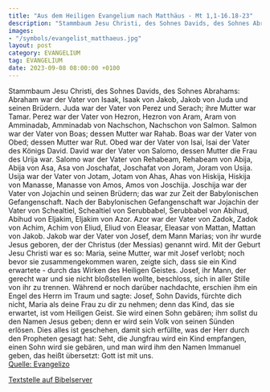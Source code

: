 ```yaml
---
title: "Aus dem Heiligen Evangelium nach Matthäus - Mt 1,1-16.18-23"
description: "Stammbaum Jesu Christi, des Sohnes Davids, des Sohnes Abrahams: Abraham war der Vater von Isaak, Isaak von Jakob, Jakob von Juda und seinen Brüdern. Juda war der Vater von Perez und Serach; ihre Mutter war Tamar. Perez war der Vater von Hezron, Hezron von Aram, Aram von Amminadab...."
images:
- "/symbols/evangelist_matthaeus.jpg"
layout: post
category: EVANGELIUM
tag: EVANGELIUM
date: 2023-09-08 08:00:00 +0100
---
```

Stammbaum Jesu Christi, des Sohnes Davids, des Sohnes Abrahams:
Abraham war der Vater von Isaak, Isaak von Jakob, Jakob von Juda und seinen Brüdern.
Juda war der Vater von Perez und Serach; ihre Mutter war Tamar. Perez war der Vater von Hezron, Hezron von Aram,
Aram von Amminadab, Amminadab von Nachschon, Nachschon von Salmon.<!--more-->
Salmon war der Vater von Boas; dessen Mutter war Rahab. Boas war der Vater von Obed; dessen Mutter war Rut. Obed war der Vater von Isai,
Isai der Vater des Königs David. David war der Vater von Salomo, dessen Mutter die Frau des Urija war.
Salomo war der Vater von Rehabeam, Rehabeam von Abija, Abija von Asa,
Asa von Joschafat, Joschafat von Joram, Joram von Usija.
Usija war der Vater von Jotam, Jotam von Ahas, Ahas von Hiskija,
Hiskija von Manasse, Manasse von Amos, Amos von Joschija.
Joschija war der Vater von Jojachin und seinen Brüdern; das war zur Zeit der Babylonischen Gefangenschaft.
Nach der Babylonischen Gefangenschaft war Jojachin der Vater von Schealtiel, Schealtiel von Serubbabel,
Serubbabel von Abihud, Abihud von Eljakim, Eljakim von Azor.
Azor war der Vater von Zadok, Zadok von Achim, Achim von Eliud,
Eliud von Eleasar, Eleasar von Mattan, Mattan von Jakob.
Jakob war der Vater von Josef, dem Mann Marias; von ihr wurde Jesus geboren, der der Christus (der Messias) genannt wird.
Mit der Geburt Jesu Christi war es so: Maria, seine Mutter, war mit Josef verlobt; noch bevor sie zusammengekommen waren, zeigte sich, dass sie ein Kind erwartete - durch das Wirken des Heiligen Geistes.
Josef, ihr Mann, der gerecht war und sie nicht bloßstellen wollte, beschloss, sich in aller Stille von ihr zu trennen.
Während er noch darüber nachdachte, erschien ihm ein Engel des Herrn im Traum und sagte: Josef, Sohn Davids, fürchte dich nicht, Maria als deine Frau zu dir zu nehmen; denn das Kind, das sie erwartet, ist vom Heiligen Geist.
Sie wird einen Sohn gebären; ihm sollst du den Namen Jesus geben; denn er wird sein Volk von seinen Sünden erlösen.
Dies alles ist geschehen, damit sich erfüllte, was der Herr durch den Propheten gesagt hat:
Seht, die Jungfrau wird ein Kind empfangen, einen Sohn wird sie gebären, und man wird ihm den Namen Immanuel geben, das heißt übersetzt: Gott ist mit uns.<br>
[Quelle: Evangelizo](https://evangeliumtagfuertag.org/DE/gospel)

[Textstelle auf Bibelserver](https://www.bibleserver.com/EU/Matthäus1,1-16.18-23)
